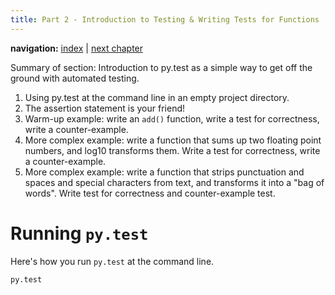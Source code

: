 ```yaml
---
title: Part 2 - Introduction to Testing & Writing Tests for Functions
---
```

**navigation:** [index](./chapter1) | [next chapter](./chapter3)

Summary of section: Introduction to py.test as a simple way to get off the ground with automated testing.

1. Using py.test at the command line in an empty project directory.
1. The assertion statement is your friend!
1. Warm-up example: write an `add()` function, write a test for correctness, write a counter-example.
1. More complex example: write a function that sums up two floating point numbers, and log10 transforms them. Write a test for correctness, write a counter-example.
1. More complex example: write a function that strips punctuation and spaces and special characters from text, and transforms it into a "bag of words". Write test for correctness and counter-example test.

# Running `py.test`

Here's how you run `py.test` at the command line.

```bash
py.test
```
